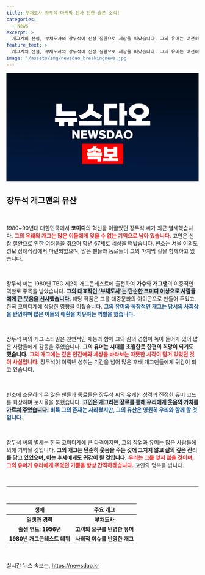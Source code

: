 ```yaml
---
title: 부채도사 장두석 마지막 인사 전한 슬픈 소식!
categories:
  - News
excerpt: >
  개그계의 전설, 부채도사의 장두석이 신장 질환으로 세상을 떠났습니다. 그의 유머는 여전히 많은 이들의 기억 속에 남아 있습니다. 고인의 마지막 가시는 빈소에서 함께 추모해주세요.
feature_text: >
  개그계의 전설, 부채도사의 장두석이 신장 질환으로 세상을 떠났습니다. 그의 유머는 여전히 많은 이들의 기억 속에 남아 있습니다. 고인의 마지막 가시는 빈소에서 함께 추모해주세요.
image: '/assets/img/newsdao_breakingnews.jpg'
---
```


<p><img src="/assets/img/newsdao_breakingnews.jpg" alt="koreaapp 속보" /></p>

<h2 data-ke-size="size26">장두석 개그맨의 유산</h2>

<p data-ke-size="size16">&nbsp;</p>

<p>1980~90년대 대한민국에서 <b>코미디</b>의 혁신을 이끌었던 장두석 씨가 최근 별세했습니다. <b><span style="color: #ee2323;">그의 유래와 개그는 많은 이들에게 잊을 수 없는 기억으로 남아 있습니다.</span></b> 고인은 신장 질환으로 인한 어려움을 겪으며 향년 67세로 세상을 떠났습니다. 빈소는 서울 여의도 성모 장례식장에서 마련되었으며, 많은 팬들과 동료들이 그의 마지막 길을 함께하고 있습니다. </p>

<p data-ke-size="size16">&nbsp;</p>

<p>장두석 씨는 1980년 TBC 제2회 개그콘테스트에 출전하여 <b>가수</b>와 <b>개그맨</b>의 이중적인 역할로 주목을 받았습니다. <b><span style="background-color: #21538527;">그의 대표작인 '부채도사'는 단순한 코미디 이상으로 사람들에게 큰 웃음을 선사했습니다.</span></b> 해당 작품은 그를 대중문화의 아이콘으로 만들어 주었고, 한국 코미디계에 상당한 영향을 미쳤습니다. <b><span style="color: #1a5490;">그의 유머와 독창적인 개그는 당시의 사회상을 반영하며 많은 이들의 애환을 치유하는 역할을 했습니다.</span></b> </p>

<p data-ke-size="size16">&nbsp;</p>

<p>장두석 씨의 개그 스타일은 천연적인 재능과 함께 그의 삶의 경험이 녹아 들어가 있어 많은 사람들에게 감동을 주었습니다. <b>그의 유머는 시대를 초월한듯 한편의 희망이 되기도 했습니다.</b> <b><span style="color: #ee2323;">그의 개그에는 깊은 인간애와 세상을 바라보는 따뜻한 시각이 담겨 있었던 것이 사실입니다.</span></b> 장두석이 이뤄낸 성취는 기간을 넘어 많은 후배 개그맨들에게 귀감이 되고 있습니다. </p>

<p data-ke-size="size16">&nbsp;</p>

<p>빈소에 조문하러 온 많은 팬들과 동료들은 장두석 씨의 유쾌한 성격과 진정한 유머 코드를 회상하며 눈시울을 붉혔습니다. <b><span style="background-color: #21538527;">고인은 개그라는 장르를 통해 우리에게 웃음의 가치를 가르쳐 주었습니다.</span></b> <b><span style="color: #1a5490;">비록 그의 존재는 사라졌지만, 그의 유산은 영원히 우리와 함께 할 것입니다.</span></b> </p>

<p data-ke-size="size16">&nbsp;</p>

<p>장두석 씨의 별세는 한국 코미디계에 큰 타격이지만, 그의 작업과 유머는 많은 사람들에 의해 기억될 것입니다. <b>그의 개그는 단순히 웃음을 주는 것에 그치지 않고 삶의 깊은 진리를 담고 있었으며, 이는 후세에게도 귀감이 될 것입니다.</b> <b><span style="color: #ee2323;">우리는 그를 잊지 않을 것이며, 그의 유머가 우리에게 주었던 기쁨을 항상 간직하겠습니다.</span></b> 고인의 명복을 빕니다.</p>

<p data-ke-size="size16">&nbsp;</p>

<hr>

<p data-ke-size="size16">&nbsp;</p>

<table>
    <thead>
        <tr>
            <th><b>생애</b></th>
            <th><b>주요 개그</b></th>
        </tr>
    </thead>
    <tbody>
        <tr>
            <td style="text-align: center; height: 17px;"><b>일생과 경력</b></td>
            <td style="text-align: center; height: 17px;"><b>부채도사</b></td>
        </tr>
        <tr>
            <td style="text-align: center; height: 17px;"><b>출생 연도: 1956년</b></td>
            <td style="text-align: center; height: 17px;"><b>고객의 요구를 반영한 유머</b></td>
        </tr>
        <tr>
            <td style="text-align: center; height: 17px;"><b>1980년 개그콘테스트 데뷔</b></td>
            <td style="text-align: center; height: 17px;"><b>사회적 이슈를 반영한 개그</b></td>
        </tr>
    </tbody>
</table>

<p data-ke-size="size16">&nbsp;</p>
실시간 뉴스 속보는, <a href="https://newsdao.kr" rel="dofollow">https://newsdao.kr</a>


